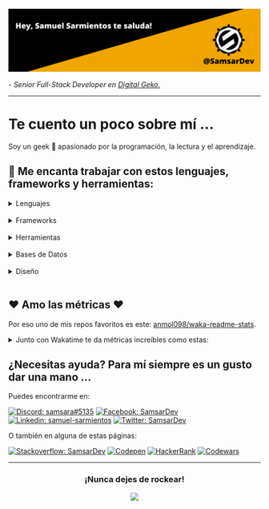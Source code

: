 [![Header](https://raw.githubusercontent.com/SamsarDev/SamsarDev/master/assets/SD_Banner.png "Header")](https://github.com/SamsarDev)
<p>- <em>Senior Full-Stack Developer en <a href="https://www.digitalgeko.com/">Digital Geko.</a></em></p>
<hr />

# Te cuento un poco sobre mí ...
Soy un geek :space_invader: apasionado por la programación, la lectura y el aprendizaje.
<br />

## :briefcase: Me encanta trabajar con estos lenguajes, frameworks y herramientas:


<details>
    <summary>Lenguajes</summary>   
 <br/>
    
[![Javascript](https://img.shields.io/badge/JavaScript-323330?style=for-the-badge&logo=javascript&logoColor=F7DF1E)](https://developer.mozilla.org/es/docs/Web/JavaScript)
[![Typescript](https://img.shields.io/badge/TypeScript-007ACC?style=for-the-badge&logo=typescript&logoColor=white)](https://www.typescriptlang.org/)
[![C#](https://img.shields.io/badge/C%23-239120?style=for-the-badge&logo=c-sharp&logoColor=white)](https://docs.microsoft.com/en-us/dotnet/csharp/)
[![Python](https://img.shields.io/badge/Python-FFD43B?style=for-the-badge&logo=python&logoColor=darkgreen)](https://www.python.org/)
   
</details>
<br />
<details>
    <summary>Frameworks</summary>    
 <br/>
    
[![Vue](https://img.shields.io/badge/Vue.js-35495E?style=for-the-badge&logo=vuedotjs&logoColor=4FC08D)](https://vuejs.org/)
[![React](https://img.shields.io/badge/React-20232A?style=for-the-badge&logo=react&logoColor=61DAFB)](https://es.reactjs.org/)
[![NodeJS](https://img.shields.io/badge/Node.js-339933?style=for-the-badge&logo=nodedotjs&logoColor=white)](https://nodejs.org/es/)
[![Ionic](https://img.shields.io/badge/Ionic-3880FF?style=for-the-badge&logo=ionic&logoColor=white)](https://ionicframework.com/)
[![.Net](https://img.shields.io/badge/.NET-512BD4?style=for-the-badge&logo=dotnet&logoColor=white)](https://docs.microsoft.com/en-us/dotnet/)
[![Django](https://img.shields.io/badge/Django-092E20?style=for-the-badge&logo=django&logoColor=green)](https://www.djangoproject.com/)
[![Sass](https://img.shields.io/badge/Sass-CC6699?style=for-the-badge&logo=sass&logoColor=white)](https://sass-lang.com/)
    
</details>
<br />
<details>
    <summary>Herramientas</summary>  
 <br/>  
    
[![Unity](https://img.shields.io/badge/Unity-100000?style=for-the-badge&logo=unity&logoColor=white)](https://unity.com/es)
[![VSCode](https://img.shields.io/badge/Visual_Studio_Code-0078D4?style=for-the-badge&logo=visual%20studio%20code&logoColor=white)](https://code.visualstudio.com/)
[![Vite](https://img.shields.io/badge/Vite-B73BFE?style=for-the-badge&logo=vite&logoColor=FFD62E)](https://vitejs.dev/)
[![Strapi](https://img.shields.io/badge/strapi-2e7eea?style=for-the-badge&logo=strapi&logoColor=white)](https://strapi.io/)
[![ChartJS](https://img.shields.io/badge/Chart.js-FF6384?style=for-the-badge&logo=chartdotjs&logoColor=white)](https://www.chartjs.org/)
[![ThreeJS](https://img.shields.io/badge/ThreeJs-black?style=for-the-badge&logo=three.js&logoColor=white)](https://threejs.org/)
[![Phaser](https://img.shields.io/badge/Phaser-yellow?style=for-the-badge&logo=starship&logoColor=white)](https://phaser.io/)
[![Storybook](https://img.shields.io/badge/storybook-FF4785?style=for-the-badge&logo=storybook&logoColor=white)](https://storybook.js.org/)
[![Jest](https://img.shields.io/badge/Jest-C21325?style=for-the-badge&logo=jest&logoColor=white)](https://jestjs.io/)
    
</details>
<br />
<details>
    <summary>Bases de Datos</summary>   
 <br/>  
    
[![SQL](https://img.shields.io/badge/Microsoft%20SQL%20Server-CC2927?style=for-the-badge&logo=microsoft%20sql%20server&logoColor=white)](https://docs.microsoft.com/en-us/sql/?view=sql-server-ver16)
[![MySql](https://img.shields.io/badge/MySQL-005C84?style=for-the-badge&logo=mysql&logoColor=white)](https://www.mysql.com/)
[![MongoDB](https://img.shields.io/badge/MongoDB-4EA94B?style=for-the-badge&logo=mongodb&logoColor=white)](https://www.mongodb.com/es)
    
</details>
<br />
<details>
    <summary>Diseño</summary>   
 <br/>  
    
[![Figma](https://img.shields.io/badge/Figma-F24E1E?style=for-the-badge&logo=figma&logoColor=white)](https://www.figma.com/)
[![Adobe XD](https://img.shields.io/badge/Adobe%20XD-470137?style=for-the-badge&logo=Adobe%20XD&logoColor=#FF61F6)](https://www.adobe.com/la/products/xd.html)
[![Krita](https://img.shields.io/badge/Krita-203759?style=for-the-badge&logo=krita&logoColor=EEF37B)](https://krita.org/es/)
[![Blender](https://img.shields.io/badge/blender-%23F5792A.svg?style=for-the-badge&logo=blender&logoColor=white)](https://www.blender.org/)
    
</details>
<br />

## :heart: Amo las métricas :heart:
Por eso uno de mis repos favoritos es este: [anmol098/waka-readme-stats](https://github.com/anmol098/waka-readme-stats).

<details>
    <summary>Junto con Wakatime te da métricas increíbles como estas:</summary> 
 <br/>  

<!--START_SECTION:waka-->
![Code Time](http://img.shields.io/badge/Code%20Time-0%20secs-blue)

![Lines of code](https://img.shields.io/badge/From%20Hello%20World%20I%27ve%20Written-146%20Thousand%20lines%20of%20code-blue)

**🐱 My GitHub Data** 

> 🏆 127 Contributions in the Year 2022
 > 
> 📦 42.7 kB Used in GitHub's Storage 
 > 
> 🚫 Not Opted to Hire
 > 
> 📜 19 Public Repositories 
 > 
> 🔑 3 Private Repositories  
 > 
**I'm an Early 🐤** 

```text
🌞 Morning    37 commits     ██████░░░░░░░░░░░░░░░░░░░   27.41% 
🌆 Daytime    55 commits     ██████████░░░░░░░░░░░░░░░   40.74% 
🌃 Evening    36 commits     ██████░░░░░░░░░░░░░░░░░░░   26.67% 
🌙 Night      7 commits      █░░░░░░░░░░░░░░░░░░░░░░░░   5.19%

```
📅 **I'm Most Productive on Tuesday** 

```text
Monday       28 commits     █████░░░░░░░░░░░░░░░░░░░░   20.74% 
Tuesday      40 commits     ███████░░░░░░░░░░░░░░░░░░   29.63% 
Wednesday    18 commits     ███░░░░░░░░░░░░░░░░░░░░░░   13.33% 
Thursday     17 commits     ███░░░░░░░░░░░░░░░░░░░░░░   12.59% 
Friday       14 commits     ██░░░░░░░░░░░░░░░░░░░░░░░   10.37% 
Saturday     18 commits     ███░░░░░░░░░░░░░░░░░░░░░░   13.33% 
Sunday       0 commits      ░░░░░░░░░░░░░░░░░░░░░░░░░   0.0%

```


📊 **This Week I Spent My Time On** 

```text
⌚︎ Time Zone: America/Guatemala

💬 Programming Languages: 
Vue.js                   13 hrs 18 mins      ████████████████████░░░░░   82.61% 
JSON                     1 hr 11 mins        █░░░░░░░░░░░░░░░░░░░░░░░░   7.41% 
JavaScript               1 hr 1 min          █░░░░░░░░░░░░░░░░░░░░░░░░   6.4% 
C#                       10 mins             ░░░░░░░░░░░░░░░░░░░░░░░░░   1.1% 
MDX                      8 mins              ░░░░░░░░░░░░░░░░░░░░░░░░░   0.92%

🔥 Editors: 
VS Code                  16 hrs 6 mins       █████████████████████████   100.0%

🐱‍💻 Projects: 
prototype1-webapp        12 hrs 23 mins      ███████████████████░░░░░░   76.94% 
MensajeriaInterna        3 hrs 17 mins       █████░░░░░░░░░░░░░░░░░░░░   20.49% 
portfolio                24 mins             ░░░░░░░░░░░░░░░░░░░░░░░░░   2.53% 
SSOCemaco_Simulator      0 secs              ░░░░░░░░░░░░░░░░░░░░░░░░░   0.04%

💻 Operating System: 
Windows                  16 hrs 6 mins       █████████████████████████   100.0%

```

**I Mostly Code in JavaScript** 

```text
JavaScript               11 repos            ██████████████████░░░░░░░   73.33% 
Vue                      2 repos             ███░░░░░░░░░░░░░░░░░░░░░░   13.33% 
SCSS                     1 repo              █░░░░░░░░░░░░░░░░░░░░░░░░   6.67% 
CSS                      1 repo              █░░░░░░░░░░░░░░░░░░░░░░░░   6.67%

```



 Last Updated on 26/06/2022 18:43:34 UTC
<!--END_SECTION:waka-->

</details>

## ¿Necesitas ayuda? Para mí siempre es un gusto dar una mano ...
Puedes encontrarme en:
<br />

[![Discord: samsara#5135](https://img.shields.io/badge/Discord-7289DA?style=for-the-badge&logo=discord&logoColor=white)](https://discord.gg/Hu5VAHns)
[![Facebook: SamsarDev](https://img.shields.io/badge/Facebook-1877F2?style=for-the-badge&logo=facebook&logoColor=white)](https://www.facebook.com/Samsar.Dev)
[![Linkedin: samuel-sarmientos](https://img.shields.io/badge/LinkedIn-0077B5?style=for-the-badge&logo=linkedin&logoColor=white)](https://www.linkedin.com/in/samuel-sarmientos)
[![Twitter: SamsarDev](https://img.shields.io/badge/Twitter-1DA1F2?style=for-the-badge&logo=twitter&logoColor=white)](https://twitter.com/SamsarDev)

O también en alguna de estas páginas:
<br />

[![Stackoverflow: SamsarDev](https://img.shields.io/badge/Stack_Overflow-FE7A16?style=for-the-badge&logo=stack-overflow&logoColor=white)](https://es.stackoverflow.com/users/188404/samsardev)
[![Codepen](https://img.shields.io/badge/Codepen-000000?style=for-the-badge&logo=codepen&logoColor=white)](https://codepen.io/samsar_dev)
[![HackerRank](https://img.shields.io/badge/-Hackerrank-2EC866?style=for-the-badge&logo=HackerRank&logoColor=white)](https://www.hackerrank.com/samsar_dev)
[![Codewars](https://img.shields.io/badge/Codewars-B1361E?style=for-the-badge&logo=Codewars&logoColor=white)](https://www.codewars.com/users/SamsarDev)
<hr />

<h3 align="center">¡Nunca dejes de rockear!</h3>
<p align="center">
<img src="https://media.giphy.com/media/ZEOAnq3ockGojO0E7n/giphy.gif" width="50">
</p>
